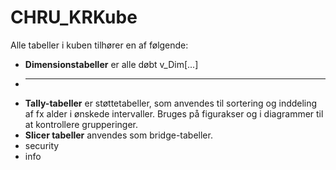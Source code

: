 # CHRU_KRKube

Alle tabeller i kuben tilhører en af følgende:
- **Dimensionstabeller** er alle døbt v_Dim[...]
- ****
- **Tally-tabeller** er støttetabeller, som anvendes til sortering og inddeling af fx alder i ønskede intervaller. Bruges på figurakser og i diagrammer til at kontrollere grupperinger.
- **Slicer tabeller** anvendes som bridge-tabeller. 
- security
- info

